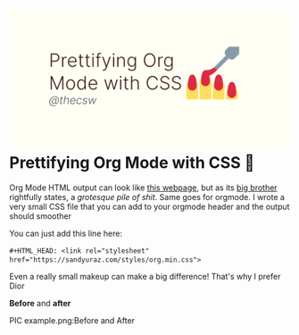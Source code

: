 ![preview](./preview.png)
Prettifying Org Mode with CSS 💅
===============================

Org Mode HTML output can look like [this
webpage](https://motherfuckingwebsite.com/), but as its [big
brother](http://bettermotherfuckingwebsite.com/) rightfully states, a
*grotesque pile of shit*. Same goes for orgmode. I wrote a very small
CSS file that you can add to your orgmode header and the output should
smoother

You can just add this line here:

``` {.org}
#+HTML_HEAD: <link rel="stylesheet" href="https://sandyuraz.com/styles/org.min.css">
```

Even a really small makeup can make a big difference! That\'s why I
prefer Dior

**Before** and **after**

PIC example.png:Before and After
